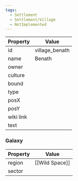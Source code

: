 ```yaml
---
tags:
  - Settlement
  - Settlement/Village
  - NotImplemented
---
```


| Property  | Value          |
| --------- | -------------- |
| id        | village_benath |
| name      | Benath         |
| owner     |                |
| culture   |                |
| bound     |                |
| type      |                |
| posX      |                |
| posY      |                |
| wiki link |                |
| text      |                |

### Galaxy
| Property | Value          |
| -------- | -------------- |
| region   | [[Wild Space]] |
| sector   |                |
